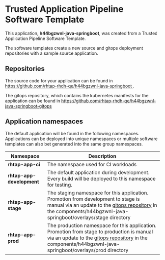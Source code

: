 # Trusted Application Pipeline Software Template

This application, **h44bgzwnl-java-springboot**, was created from a Trusted Application Pipeline Software Template.

The software templates create a new source and gitops deployment repositories with a sample source application. 

## Repositories

The source code for your application can be found in [https://github.com/rhtap-rhdh-qe/h44bgzwnl-java-springboot ](https://github.com/rhtap-rhdh-qe/h44bgzwnl-java-springboot ).
 
The gitops repository, which contains the kubernetes manifests for the application can be found in 
[https://github.com/rhtap-rhdh-qe/h44bgzwnl-java-springboot-gitops ](https://github.com/rhtap-rhdh-qe/h44bgzwnl-java-springboot-gitops ) 

## Application namespaces 

The default application will be found in the following namespaces. Applications can be deployed into unique namespaces or multiple software templates can also bet generated into the same group namespaces.  

|  Namespace   |  Description   |  
| -------- | -------- |
| **rhtap-app-ci** | The namespace used for CI workloads |
| **rhtap-app-development** | The default application during development. Every build will be deployed to this namespace for testing. |
| **rhtap-app-stage** | The staging namespace for this application. Promotion from development to stage is manual via an update to the [gitops repository](https://github.com/rhtap-rhdh-qe/h44bgzwnl-java-springboot-gitops ) in the components/h44bgzwnl-java-springboot/overlays/stage directory |
| **rhtap-app-prod** | The production namespace for this application. Promotion from stage to production is manual via an update to the [gitops repository](https://github.com/rhtap-rhdh-qe/h44bgzwnl-java-springboot-gitops ) in the components/h44bgzwnl-java-springboot/overlays/prod directory |
